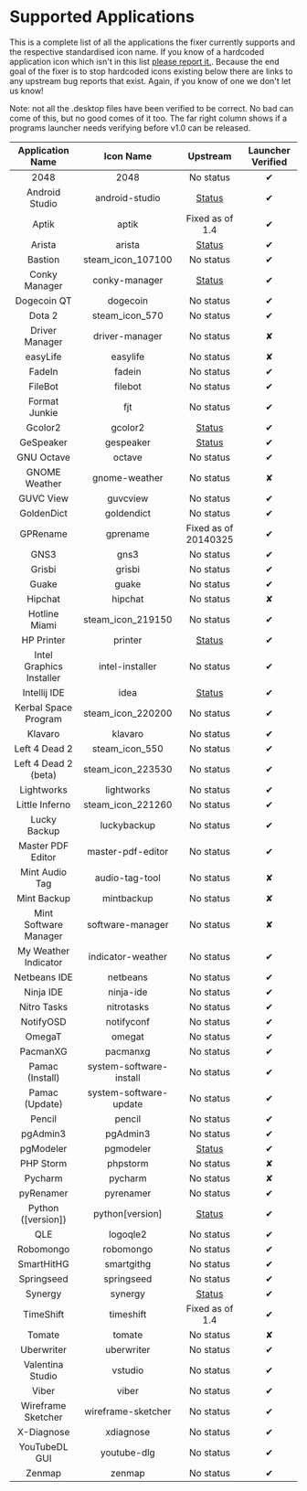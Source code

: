 Supported Applications
================

This is a complete list of all the applications the fixer currently supports and the respective standardised icon name. If you know of a hardcoded application icon which isn't in this list [please report it.](https://github.com/Foggalong/hardcode-fixer/issues). Because the end goal of the fixer is to stop hardcoded icons existing below there are links to any upstream bug reports that exist. Again, if you know of one we don't let us know!

Note: not all the .desktop files have been verified to be correct. No bad can come of this, but no good comes of it too. The far right column shows if a programs launcher needs verifying before v1.0 can be released.

| Application Name | Icon Name | Upstream | Launcher Verified |
| :---------------: | :---------------: | :---------------: | :---------------: |
| 2048 | 2048 | No status | ✔ |
| Android Studio | android-studio | [Status](https://code.google.com/p/android/issues/detail?id=67582) | ✔ |
| Aptik | aptik | Fixed as of 1.4 | ✔ |
| Arista | arista | [Status](https://github.com/danielgtaylor/arista/issues/164) | ✔ |
| Bastion | steam_icon_107100 | No status | ✔ |
| Conky Manager | conky-manager | [Status](https://bugs.launchpad.net/conky-manager/+bug/1296810) | ✔ |
| Dogecoin QT | dogecoin | No status | ✔ |
| Dota 2 | steam_icon_570 | No status | ✔ |
| Driver Manager | driver-manager | No status | ✘ |
| easyLife | easylife | No status | ✘ |
| FadeIn | fadein | No status | ✔ |
| FileBot | filebot | No status | ✔ |
| Format Junkie | fjt | No status | ✔ |
| Gcolor2 | gcolor2 | [Status](http://sourceforge.net/p/gcolor2/feature-requests/11/) | ✔ |
| GeSpeaker | gespeaker | [Status](https://github.com/muflone/gespeaker/issues/49) | ✔ |
| GNU Octave | octave | No status | ✔ |
| GNOME Weather | gnome-weather | No status | ✘ |
| GUVC View | guvcview | No status | ✔ |
| GoldenDict | goldendict | No status | ✔ |
| GPRename | gprename | Fixed as of 20140325 | ✔ |
| GNS3 | gns3 | No status | ✔ |
| Grisbi | grisbi | No status | ✔ |
| Guake | guake | No status | ✔ |
| Hipchat | hipchat | No status | ✘ |
| Hotline Miami | steam_icon_219150 | No status | ✔ |
| HP Printer | printer | [Status](https://bugs.launchpad.net/ubuntu/+source/foo2zjs/+bug/1299552) | ✔ |
| Intel Graphics Installer | intel-installer | No status | ✔ |
| Intellij IDE | idea | [Status](http://youtrack.jetbrains.com/issue/IDEA-122364) | ✔ |
| Kerbal Space Program | steam_icon_220200 | No status | ✔ |
| Klavaro | klavaro | No status | ✔ |
| Left 4 Dead 2 | steam_icon_550 | No status | ✔ |
| Left 4 Dead 2 (beta) | steam_icon_223530 | No status | ✔ |
| Lightworks | lightworks | No status | ✔ |
| Little Inferno | steam_icon_221260 | No status | ✔ |
| Lucky Backup | luckybackup | No status | ✔ |
| Master PDF Editor | master-pdf-editor | No status | ✔ |
| Mint Audio Tag | audio-tag-tool | No status | ✘ |
| Mint Backup | mintbackup | No status | ✘ |
| Mint Software Manager | software-manager | No status | ✘ |
| My Weather Indicator | indicator-weather | No status | ✔ |
| Netbeans IDE | netbeans | No status | ✔ |
| Ninja IDE | ninja-ide | No status | ✔ |
| Nitro Tasks | nitrotasks | No status | ✔ |
| NotifyOSD | notifyconf | No status | ✔ |
| OmegaT | omegat | No status | ✔ |
| PacmanXG | pacmanxg | No status | ✔ |
| Pamac (Install) | system-software-install | No status | ✔ |
| Pamac (Update) | system-software-update | No status | ✔ |
| Pencil | pencil | No status | ✔ |
| pgAdmin3 | pgAdmin3 | No status | ✔ |
| pgModeler | pgmodeler | [Status](https://github.com/pgmodeler/pgmodeler/issues/441) | ✔ |
| PHP Storm | phpstorm | No status | ✘ |
| Pycharm | pycharm | No status | ✘ |
| pyRenamer | pyrenamer | No status | ✔ |
| Python ([version]) | python[version] | [Status](http://bugs.python.org/issue21096) | ✔ |
| QLE | logoqle2 | No status | ✔ |
| Robomongo | robomongo | No status | ✔ |
| SmartHitHG | smartgithg | No status | ✔ |
| Springseed | springseed | No status | ✔ |
| Synergy | synergy | [Status](http://synergy-foss.org/spit/issues/details/3971/#) | ✔ |
| TimeShift | timeshift | Fixed as of 1.4 | ✔ |
| Tomate | tomate | No status | ✘ |
| Uberwriter | uberwriter | No status | ✔ |
| Valentina Studio | vstudio | No status | ✔ |
| Viber | viber | No status | ✔ |
| Wireframe Sketcher | wireframe-sketcher | No status | ✔ |
| X-Diagnose | xdiagnose | No status | ✔ |
| YouTubeDL GUI | youtube-dlg | No status | ✔ |
| Zenmap | zenmap | No status | ✔ |
